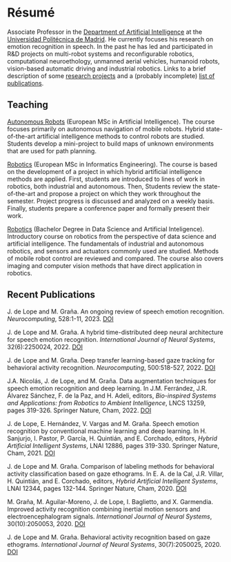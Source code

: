 # Résumé

Associate Professor in the [Department of Artificial Intelligence](https://dia.fi.upm.es) at the [Universidad Politécnica de Madrid](https://www.upm.es). He currently focuses his research on emotion recognition in speech. In the past he has led and participated in R&D projects on multi-robot systems and reconfigurable robotics, computational neuroethology, unmanned aerial vehicles, humanoid robots, vision-based automatic driving and industrial robotics. Links to a brief description of some [research projects](./research.html) and a (probably incomplete) [list of publications](./publications.html).


## Teaching

[Autonomous Robots](https://muia.dia.fi.upm.es/en/) (European MSc in Artificial Intelligence). The course focuses primarily on autonomous navigation of mobile robots. Hybrid state-of-the-art artificial intelligence methods to control robots are studied. Students develop a mini-project to build maps of unknown environments that are used for path planning.

[Robotics](https://www.fi.upm.es/?pagina=1645) (European MSc in Informatics Engineering). The course is based on the development of a project in which hybrid artificial intelligence methods are applied. First, students are introduced to lines of work in robotics, both industrial and autonomous. Then, Students review the state-of-the-art and propose a project on which they work throughout the semester. Project progress is discussed and analyzed on a weekly basis. Finally, students prepare a conference paper and formally present their work.

[Robotics](https://www.fi.upm.es/?id=gcdia) (Bachelor Degree in Data Science and Artificial Inteligence). Introductory course on robotics from the perspective of data science and artificial intelligence. The fundamentals of industrial and autonomous robotics, and sensors and actuators commonly used are studied. Methods of mobile robot control are reviewed and compared. The course also covers imaging and computer vision methods that have direct application in robotics.

## Recent Publications

J. de Lope and M. Graña.
An ongoing review of speech emotion recognition.
_Neurocomputing_, 528:1-11, 2023.
[DOI](https://doi.org/10.1016/j.neucom.2023.01.002)

J. de Lope and M. Graña.
A hybrid time-distributed deep neural architecture for speech emotion recognition.
_International Journal of Neural Systems_, 32(6):2250024, 2022.
[DOI](https://doi.org/10.1142/S0129065722500241)

J. de Lope and M. Graña.
Deep transfer learning-based gaze tracking for behavioral activity recognition.
_Neurocomputing_, 500:518-527, 2022.
[DOI](https://doi.org/10.1016/j.neucom.2021.06.100)

J.A. Nicolás, J. de Lope, and M. Graña.
Data augmentation techniques for speech emotion recognition and deep learning.
In J.M. Ferrández, J.R. Álvarez Sánchez, F. de la Paz, and H. Adeli, editors, _Bio-inspired Systems and Applications: from Robotics to Ambient Intelligence_, LNCS 13259, pages 319-326. Springer Nature, Cham, 2022.
[DOI](https://doi.org/10.1007/978-3-031-06527-9_27)

J. de Lope, E. Hernández, V. Vargas and M. Graña.
Speech emotion recognition by conventional machine learning and deep learning.
In H. Sanjurjo, I. Pastor, P. García, H. Quintián, and E. Corchado, editors, _Hybrid Artificial Intelligent Systems_, LNAI 12886, pages 319-330. Springer Nature, Cham, 2021.
[DOI](http://dx.doi.org/10.1007/978-3-030-86271-8_27)

J. de Lope and M. Graña.
Comparison of labeling methods for behavioral activity classification based on gaze ethograms.
In E. A. de la Cal, J.R. Villar, H. Quintián, and E. Corchado, editors,
_Hybrid Artificial Intelligent Systems_, LNAI 12344, pages 132-144. Springer Nature, Cham, 2020.
[DOI](http://dx.doi.org/10.1007/978-3-030-61705-9_12)

M. Graña, M. Aguilar-Moreno, J. de Lope, I. Baglietto, and X. Garmendia.
Improved activity recognition combining inertial motion sensors and electroencephalogram signals.
_International Journal of Neural Systems_, 30(10):2050053, 2020.
[DOI](http://dx.doi.org/10.1142/S0129065720500537)

J. de Lope and M. Graña.
Behavioral activity recognition based on gaze ethograms.
_International Journal of Neural Systems_, 30(7):2050025, 2020.
[DOI](http://dx.doi.org/10.1142/S0129065720500252)
